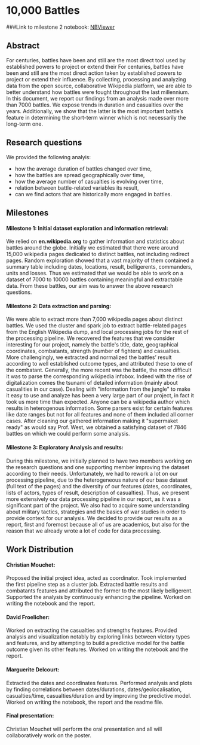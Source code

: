 


# 10,000 Battles

###Link to milestone 2 notebook: [NBViewer](https://nbviewer.jupyter.org/github/ChristianMct/ADA2017-Homeworks/blob/master/project/milestone_2.ipynb)

## Abstract
For centuries, battles have been and still are the most direct tool used by established powers to project or extend their For centuries, battles have been and still are the most direct action taken by established powers to project or extend their influence. By collecting, processing and analyzing data from the open source, collaborative Wikipedia platform, we are able to better understand how battles were fought throughout the last millennium. In this document, we report our findings from an analysis made over more than 7000 battles. We expose trends in duration and casualties over the years. Additionally, we show that the latter is the most important battle’s feature in determining the short-term winner which is not necessarily the long-term one.

## Research questions
We provided the following analyis:
- how the average duration of battles changed over time,
- how the battles are spread geographically over time,
- how the average number of casualties is evolving over time,
- relation between battle-related variables its result,
- can we find actors that are historically more engaged in battles.


## Milestones

#### Milestone 1: Initial dataset exploration and information retrieval:
We relied on **en.wikipedia.org** to gather information and statistics about battles around the globe. Initially we estimated that there were around 15,000 wikipedia pages dedicated to distinct battles, not including redirect pages. Random exploration showed that a vast majority of them contained a summary table including dates, locations, result, belligerents, commanders, units and losses. Thus we estimated that we would be able to work on a dataset of 7000 to 10000 battles containing meaningful and extractable data. From these battles, our aim was to answer the above research questions.

#### Milestone 2: Data extraction and parsing:
We were able to extract more than 7,000 wikipedia pages about distinct battles. We used the cluster and spark job to extract battle-related pages from the English Wikipedia dump, and local processing jobs for the rest of the processing pipeline. We recovered the features that we consider interesting for our project, namely the battle's title, date, geographical coordinates, combatants, strength (number of fighters) and casualties. More challengingly, we extracted and normalized the battles’ result according to well established outcome types, and attributed these to one of the combatant. Generally, the more recent was the battle, the more difficult it was to parse the corresponding wikipedia infobox. Indeed with the rise of digitalization comes the tsunami of detailed information (mainly about casualities in our case). Dealing with "information from the jungle" to make it easy to use and analyze has been a very large part of our project, in fact it took us more time than expected. Anyone can be a wikipedia author which results in heterogenous information. Some parsers exist for certain features like date ranges but not for all features and none of them included all corner cases. After cleaning our gathered information making it "supermaket ready" as would say Prof. West, we obtained a satisfying dataset of 7846 battles on which we could perform some analysis. 

#### Milestone 3: Exploratory Analysis and results:
During this milestone, we initially planned to have two members working on the research questions and one supporting member improving the dataset according to their needs. Unfortunately, we had to rework a lot on our processing pipeline, due to the heterogeneous nature of our base dataset (full text of the pages) and the diversity of our features (dates, coordinates, lists of actors, types of result, description of casualties). Thus, we present more extensively our data processing pipeline in our report, as it was a significant part of the project. We also had to acquire some understanding about military tactics, strategies and the basics of war studies in order to provide context for our analysis. We decided to provide our results as a report, first and foremost because all of us are academics, but also for the reason that we already wrote a lot of code for data processing.



## Work Distribution
#### Christian Mouchet: 
Proposed the initial project idea, acted as coordinator. Took implemented the first pipeline step as a cluster job. Extracted battle results and combatants features and attributed the former to the most likely belligerent. Supported the analysis by continuously enhancing the pipeline. Worked on writing the notebook and the report.
#### David Froelicher:
Worked on extracting the casualties and strengths features. Provided analysis and visualization notably by exploring links between victory types and features, and by attempting to build a predictive model for the battle outcome given its other features. Worked on writing the notebook and the report.
#### Marguerite Delcourt:
Extracted the dates and coordinates features. Performed analysis and plots by finding correlations between dates/durations, dates/geolocalisation, casualties/time, casualties/duration and by improving the predictive model. Worked on writing the notebook, the report and the readme file.
#### Final presentation: 
Christian Mouchet will perform the oral presentation and all will collaboratively work on the poster.
